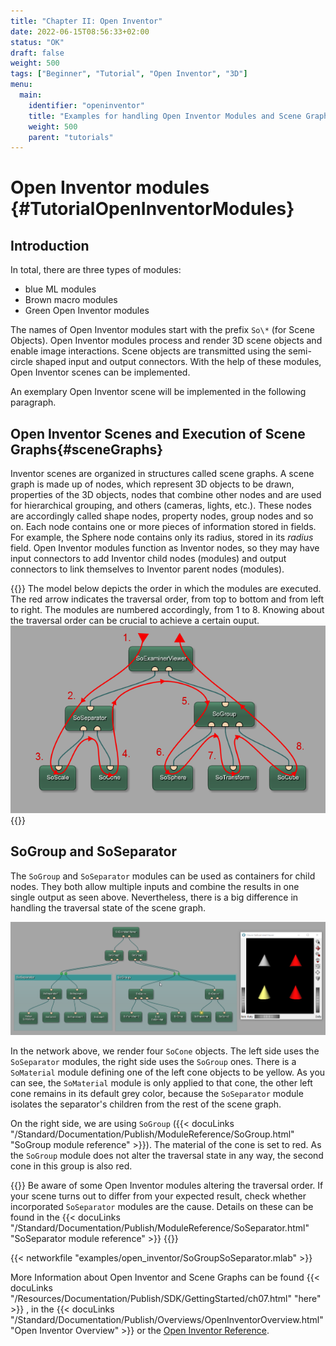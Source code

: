 ```yaml
---
title: "Chapter II: Open Inventor"
date: 2022-06-15T08:56:33+02:00
status: "OK"
draft: false
weight: 500
tags: ["Beginner", "Tutorial", "Open Inventor", "3D"]
menu: 
  main:
    identifier: "openinventor"
    title: "Examples for handling Open Inventor Modules and Scene Graphs in MeVisLab."
    weight: 500
    parent: "tutorials"
---
```


# Open Inventor modules {#TutorialOpenInventorModules}
## Introduction

In total, there are three types of modules:
* blue ML modules
* Brown macro modules
* Green Open Inventor modules

The names of Open Inventor modules start with the prefix `So\*` (for Scene Objects). Open Inventor modules process and render 3D scene objects and enable image interactions. Scene objects are transmitted using the semi-circle shaped input and output connectors. With the help of these modules, Open Inventor scenes can be implemented.

An exemplary Open Inventor scene will be implemented in the following paragraph.

## Open Inventor Scenes and Execution of Scene Graphs{#sceneGraphs}

Inventor scenes are organized in structures called scene graphs. A scene graph is made up of nodes, which represent 3D objects to be drawn, properties of the 3D objects, nodes that combine other nodes and are used for hierarchical grouping, and others (cameras, lights, etc.). These nodes are accordingly called shape nodes, property nodes, group nodes and so on. Each node contains one or more pieces of information stored in fields. For example, the Sphere node contains only its radius, stored in its *radius* field. Open Inventor modules function as Inventor nodes, so they may have input connectors to add Inventor child nodes (modules) and output connectors to link themselves to Inventor parent nodes (modules).

{{<alert class="info" caption="Execution order in Open Inventor scenes">}}
The model below depicts the order in which the modules are executed. The red arrow indicates the traversal order, from top to bottom and from left to right. The modules are numbered accordingly, from 1 to 8. Knowing about the traversal order can be crucial to achieve a certain ouput.
![Traversing in Open Inventor](/images/tutorials/openinventor/OI1_13.png "Traversing through a network of Open Inventor modules")
{{</alert>}}

## SoGroup and SoSeparator
The `SoGroup` and `SoSeparator` modules can be used as containers for child nodes. They both allow multiple inputs and combine the results in one single output as seen above. Nevertheless, there is a big difference in handling the traversal state of the scene graph.

![SoGroup vs. SoSeparator](/images/tutorials/openinventor/SoGroup_SoSeparator.png "SoGroup vs. SoSeparator")

In the network above, we render four `SoCone` objects. The left side uses the `SoSeparator` modules, the right side uses the `SoGroup` ones. There is a `SoMaterial` module defining one of the left cone objects to be yellow. As you can see, the `SoMaterial` module is only applied to that cone, the other left cone remains in its default grey color, because the `SoSeparator` module isolates the separator's children from the rest of the scene graph.

On the right side, we are using `SoGroup` ({{< docuLinks "/Standard/Documentation/Publish/ModuleReference/SoGroup.html" "SoGroup module reference" >}}). The material of the cone is set to red. As the `SoGroup` module does not alter the traversal state in any way, the second cone in this group is also red.

{{<alert class="check" caption="Check">}}
Be aware of some Open Inventor modules altering the traversal order. If your scene turns out to differ from your expected result, check whether incorporated `SoSeparator` modules are the cause. 
Details on these can be found in the {{< docuLinks "/Standard/Documentation/Publish/ModuleReference/SoSeparator.html" "SoSeparator module reference" >}}
{{</alert>}}
 
{{< networkfile "examples/open_inventor/SoGroupSoSeparator.mlab" >}}

More Information about Open Inventor and Scene Graphs can be found {{< docuLinks "/Resources/Documentation/Publish/SDK/GettingStarted/ch07.html" "here" >}} , in the {{< docuLinks "/Standard/Documentation/Publish/Overviews/OpenInventorOverview.html" "Open Inventor Overview" >}} or the [Open Inventor Reference](https://mevislabdownloads.mevis.de/docs/current/MeVis/ThirdParty/Documentation/Publish/OpenInventorReference/index.html).

